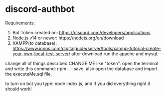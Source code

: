 # discord-authbot
Requirements:
1. Bot Token created on: https://discord.com/developers/applications
2. Node.js v14 or newer: https://nodejs.org/en/download
3. XAMPP(to database): https://www.ionos.com/digitalguide/server/tools/xampp-tutorial-create-your-own-local-test-server/ after download run the apache and mysql.

change all of things described CHANGE ME like "token".
open the terminal and write this command: npm i --save.
also open the database and import the executeMe.sql file.


to turn on bot you type: node index.js, and if you did everything right it should work!

